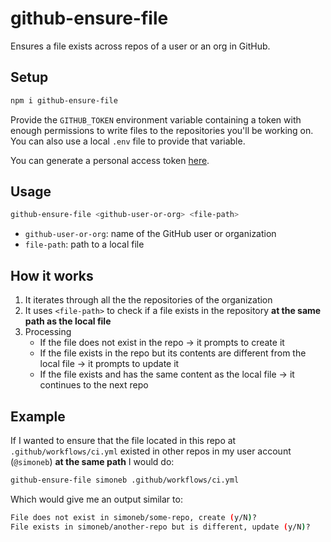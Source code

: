 # github-ensure-file

Ensures a file exists across repos of a user or an org in GitHub.

## Setup

```sh
npm i github-ensure-file
```

Provide the `GITHUB_TOKEN` environment variable containing a token with enough permissions to write files to the repositories you'll be working on. You can also use a local `.env` file to provide that variable.

You can generate a personal access token [here](https://github.com/settings/tokens/new).

## Usage

```sh
github-ensure-file <github-user-or-org> <file-path>
```

- `github-user-or-org`: name of the GitHub user or organization
- `file-path`: path to a local file

## How it works

1. It iterates through all the the repositories of the organization
2. It uses `<file-path>` to check if a file exists in the repository **at the same path as the local file**
3. Processing
   - If the file does not exist in the repo -> it prompts to create it
   - If the file exists in the repo but its contents are different from the local file -> it prompts to update it
   - If the file exists and has the same content as the local file -> it continues to the next repo

## Example

If I wanted to ensure that the file located in this repo at `.github/workflows/ci.yml` existed in other repos in my user account (`@simoneb`) **at the same path** I would do:

```sh
github-ensure-file simoneb .github/workflows/ci.yml
```

Which would give me an output similar to:

```sh
File does not exist in simoneb/some-repo, create (y/N)?
File exists in simoneb/another-repo but is different, update (y/N)?
```
